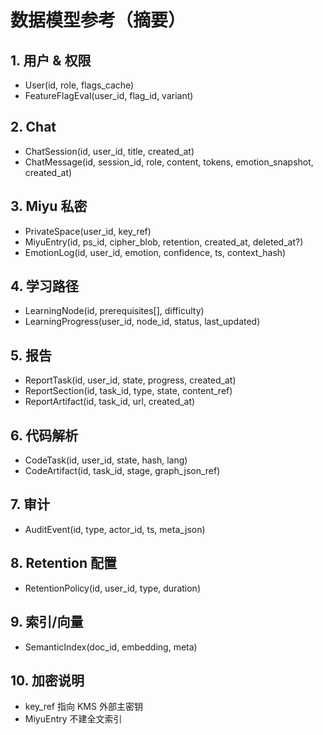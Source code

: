 # 数据模型参考（摘要）

## 1. 用户 & 权限

- User(id, role, flags_cache)
- FeatureFlagEval(user_id, flag_id, variant)

## 2. Chat

- ChatSession(id, user_id, title, created_at)
- ChatMessage(id, session_id, role, content, tokens, emotion_snapshot, created_at)

## 3. Miyu 私密

- PrivateSpace(user_id, key_ref)
- MiyuEntry(id, ps_id, cipher_blob, retention, created_at, deleted_at?)
- EmotionLog(id, user_id, emotion, confidence, ts, context_hash)

## 4. 学习路径

- LearningNode(id, prerequisites[], difficulty)
- LearningProgress(user_id, node_id, status, last_updated)

## 5. 报告

- ReportTask(id, user_id, state, progress, created_at)
- ReportSection(id, task_id, type, state, content_ref)
- ReportArtifact(id, task_id, url, created_at)

## 6. 代码解析

- CodeTask(id, user_id, state, hash, lang)
- CodeArtifact(id, task_id, stage, graph_json_ref)

## 7. 审计

- AuditEvent(id, type, actor_id, ts, meta_json)

## 8. Retention 配置

- RetentionPolicy(id, user_id, type, duration)

## 9. 索引/向量

- SemanticIndex(doc_id, embedding, meta)

## 10. 加密说明

- key_ref 指向 KMS 外部主密钥
- MiyuEntry 不建全文索引
